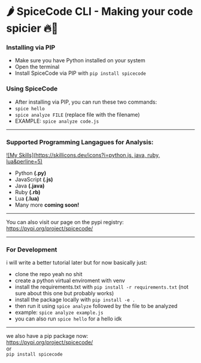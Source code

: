 # 🌶️ SpiceCode CLI - Making your code spicier 🔥🥵


### Installing via PIP
- Make sure you have Python installed on your system
- Open the terminal
- Install SpiceCode via PIP with ```pip install spicecode```

### Using SpiceCode
- After installing via PIP, you can run these two commands:
- ```spice hello```
- ```spice analyze FILE``` (replace file with the filename)
- EXAMPLE: ```spice analyze code.js```


---

### Supported Programming Langagues for Analysis:
[![My Skills](https://skillicons.dev/icons?i=python,js, java, ruby, lua&perline=5)](https://skillicons.dev)
- Python **(.py)**
- JavaScript **(.js)**
- Java **(.java)**
- Ruby **(.rb)**
- Lua **(.lua)**
- Many more **coming soon!**

---

You can also visit our page on the pypi registry: https://pypi.org/project/spicecode/

---


### For Development
i will write a better tutorial later but for now basically just:
- clone the repo yeah no shit
- create a python virtual enviroment with venv
- install the requirements.txt with ```pip install -r requirements.txt``` (not sure about this one but probably works)
- install the package locally with ```pip install -e . ```
- then run it using ```spice analyze``` followed by the file to be analyzed
- example: ```spice analyze example.js```
- you can also run ```spice hello``` for a hello idk

-----
we also have a pip package now:       
https://pypi.org/project/spicecode/     
or     
```pip install spicecode```     